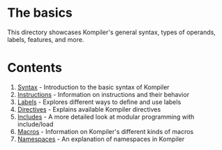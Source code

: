 # The basics
This directory showcases Kompiler's general syntax, types of operands, labels, features, and more.

# Contents
 1. [Syntax](/docs/basics/01_syntax.md) - Introduction to the basic syntax of Kompiler
 2. [Instructions](/docs/basics/02_instructions.md) - Information on instructions and their behavior
 3. [Labels](/docs/basics/03_labels.md) - Explores different ways to define and use labels
 4. [Directives](/docs/basics/04_directives.md) - Explains available Kompiler directives
 5. [Includes](/docs/basics/05_includes.md) - A more detailed look at modular programming with include/load
 6. [Macros](/docs/basics/06_macros.md) - Information on Kompiler's different kinds of macros 
 7. [Namespaces](/docs/basics/07_namespaces.md) - An explanation of namespaces in Kompiler

